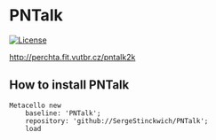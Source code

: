 # PNTalk 
[![License](https://img.shields.io/badge/license-MIT-blue.svg)](https://raw.githubusercontent.com/SergeStinckwich/PNTalk/master/LICENSE)

http://perchta.fit.vutbr.cz/pntalk2k

## How to install PNTalk
```Smalltalk
Metacello new
    baseline: 'PNTalk';
    repository: 'github://SergeStinckwich/PNTalk';
    load
```
